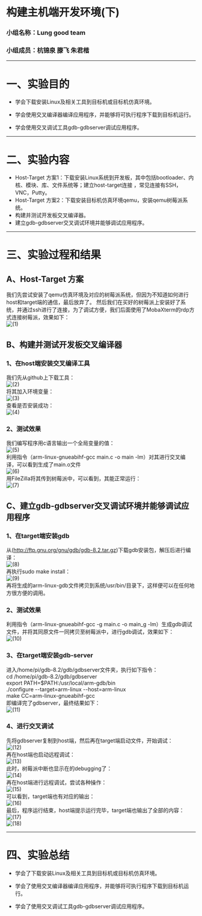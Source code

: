 # 构建主机端开发环境(下)
### 小组名称：Lung good team
### 小组成员：杭锦泉 滕飞 朱君楷
***
# 一、实验目的
* 学会下载安装Linux及相关工具到目标机或目标机仿真环境。

* 学会使用交叉编译器编译应用程序，并能够将可执行程序下载到目标机运行。

* 学会使用交叉调试工具gdb-gdbserver调试应用程序。
***
# 二、实验内容
* Host-Target 方案1：下载安装Linux系统到开发板，其中包括bootloader、内核、模块、库、文件系统等；建立host-target连接 ，常见连接有SSH，VNC，Putty。
* Host-Target 方案2：下载安装目标机仿真环境qemu，安装qemu树莓派系统。
* 构建并测试开发板交叉编译器。
* 建立gdb-gdbserver交叉调试环境并能够调试应用程序。
***
# 三、实验过程和结果
## A、Host-Target 方案
我们先尝试安装了qemu仿真环境及对应的树莓派系统，但因为不知道如何进行host和target端的通信，最后放弃了。
然后我们在买好的树莓派上安装好了系统，并通过ssh进行了连接，为了调试方便，我们后面使用了MobaXterm的rdp方式连接树莓派，效果如下：  
![(1)](https://github.com/Meleus/Lunggoodteam/raw/master/screencut/HW4/%20(1).png)

## B、构建并测试开发板交叉编译器
### 1、在host端安装交叉编译工具
我们先从github上下载工具：  
![(2)](https://github.com/Meleus/Lunggoodteam/raw/master/screencut/HW4/%20(2).png)  
将其加入环境变量：  
![(3)](https://github.com/Meleus/Lunggoodteam/raw/master/screencut/HW4/%20(3).png)  
查看是否安装成功：  
![(4)](https://github.com/Meleus/Lunggoodteam/raw/master/screencut/HW4/%20(4).png)  

### 2、测试效果
我们编写程序用c语言输出一个全局变量的值：  
![(5)](https://github.com/Meleus/Lunggoodteam/raw/master/screencut/HW4/%20(5).png)  
利用指令（arm-linux-gnueabihf-gcc main.c -o main -lm）对其进行交叉编译，可以看到生成了main.o文件  
![(6)](https://github.com/Meleus/Lunggoodteam/raw/master/screencut/HW4/(6).png)  
用FileZilla将其传到树莓派中，可以看到，其能正常运行：  
![(7)](https://github.com/Meleus/Lunggoodteam/raw/master/screencut/HW4/(7).png)  

## C、建立gdb-gdbserver交叉调试环境并能够调试应用程序
### 1、在target端安装gdb
从(http://ftp.gnu.org/gnu/gdb/gdb-8.2.tar.gz)下载gdb安装包，解压后进行编译：  
![(8)](https://github.com/Meleus/Lunggoodteam/raw/master/screencut/HW4/(8).png)  
再执行sudo make install：  
![(9)](https://github.com/Meleus/Lunggoodteam/raw/master/screencut/HW4/(9).png)  
再将生成的arm-linux-gdb文件拷贝到系统/usr/bin/目录下，这样便可以在任何地方很方便的调用。

### 2、测试效果
利用指令（arm-linux-gnueabihf-gcc -g main.c -o main_g -lm）生成gdb调试文件，并将其同原文件一同拷贝至树莓派中，进行gdb调试，效果如下：  
![(10)](https://github.com/Meleus/Lunggoodteam/raw/master/screencut/HW4/(10).png)  

### 3、在target端安装gdb-server
进入/home/pi/gdb-8.2/gdb/gdbserver文件夹，执行如下指令：  
cd /home/pi/gdb-8.2/gdb/gdbserver  
export PATH=$PATH:/usr/local/arm-gdb/bin    
./configure --target=arm-linux --host=arm-linux  
make CC=arm-linux-gnueabihf-gcc  
即编译完了gdbserver，最终结果如下：  
![(11)](https://github.com/Meleus/Lunggoodteam/raw/master/screencut/HW4/(11).png)

### 4、进行交叉调试
先将gdbserver复制到host端，然后再在target端启动文件，开始调试：  
![(12)](https://github.com/Meleus/Lunggoodteam/raw/master/screencut/HW4/(12).png)  
再在host端也启动远程调试：  
![(13)](https://github.com/Meleus/Lunggoodteam/raw/master/screencut/HW4/(13).png)  
此时，树莓派中断也显示在的debugging了：  
![(14)](https://github.com/Meleus/Lunggoodteam/raw/master/screencut/HW4/(14).png)  
再在host端进行远程调试，尝试各种操作：  
![(15)](https://github.com/Meleus/Lunggoodteam/raw/master/screencut/HW4/(15).png)  
可以看到，target端也有对应的输出：  
![(16)](https://github.com/Meleus/Lunggoodteam/raw/master/screencut/HW4/(16).png)  
最后，程序运行结束，host端提示运行完毕，target端也输出了全部的内容：  
![(17)](https://github.com/Meleus/Lunggoodteam/raw/master/screencut/HW4/(17).png)  
![(18)](https://github.com/Meleus/Lunggoodteam/raw/master/screencut/HW4/(18).png)  
***
# 四、实验总结
* 学会了下载安装Linux及相关工具到目标机或目标机仿真环境。

* 学会了使用交叉编译器编译应用程序，并能够将可执行程序下载到目标机运行。

* 学会了使用交叉调试工具gdb-gdbserver调试应用程序。
